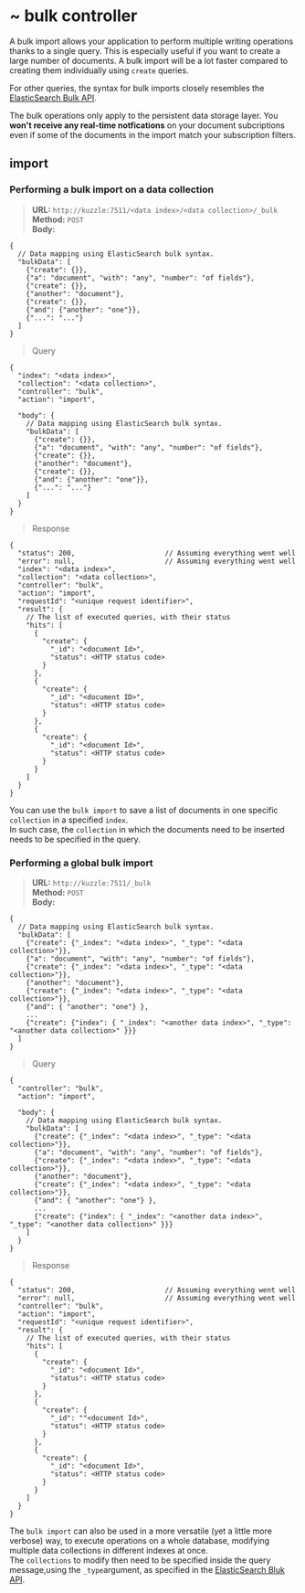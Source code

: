 # ~ bulk controller

A bulk import allows your application to perform multiple writing operations thanks to a single query.
This is especially useful if you want to create a large number of documents. A bulk import will be
a lot faster compared to creating them individually using `create` queries.

For other queries, the syntax for bulk imports closely resembles the
[ElasticSearch Bulk API](https://www.elastic.co/guide/en/elasticsearch/reference/2.3/docs-bulk.html).

<aside class="warning">
The bulk operations only apply to the persistent data storage layer.
You <strong>won't receive any real-time notfications</strong> on your document subcriptions
even if some of the documents in the import match your subscription filters.
</aside>


## import


### Performing a bulk import on a data collection

<section class="http"></section>

>**URL:** `http://kuzzle:7511/<data index>/<data collection>/_bulk`  
>**Method:** `POST`  
>**Body:**

<section class="http"></section>

```litcoffee
{
  // Data mapping using ElasticSearch bulk syntax.
  "bulkData": [
    {"create": {}},
    {"a": "document", "with": "any", "number": "of fields"},
    {"create": {}},
    {"another": "document"},
    {"create": {}},
    {"and": {"another": "one"}},
    {"...": "..."}
  ]
}
```

<section class="others"></section>

>Query

<section class="others"></section>

```litcoffee
{
  "index": "<data index>",
  "collection": "<data collection>",
  "controller": "bulk",
  "action": "import",

  "body": {
    // Data mapping using ElasticSearch bulk syntax.
    "bulkData": [
      {"create": {}},
      {"a": "document", "with": "any", "number": "of fields"},
      {"create": {}},
      {"another": "document"},
      {"create": {}},
      {"and": {"another": "one"}},
      {"...": "..."}
    ]
  }
}
```
>Response

```litcoffee
{
  "status": 200,                      // Assuming everything went well
  "error": null,                      // Assuming everything went well
  "index": "<data index>",
  "collection": "<data collection>",
  "controller": "bulk",
  "action": "import",
  "requestId": "<unique request identifier>",
  "result": {
    // The list of executed queries, with their status
    "hits": [
      {
        "create": {
          "_id": "<document Id>",
          "status": <HTTP status code>
        }
      },
      {
        "create": {
          "_id": "<document ID>",
          "status": <HTTP status code>
        }
      },
      {
        "create": {
          "_id": "<document Id>",
          "status": <HTTP status code>
        }
      }
    ]
  }
}
```

You can use the `bulk import` to save a list of documents in one specific `collection` in a specified `index`.  
In such case, the `collection` in which the documents need to be inserted needs to be specified in the query.


### Performing a global bulk import

<section class="http"></section>

>**URL:** `http://kuzzle:7511/_bulk`  
>**Method:** `POST`  
>**Body:**

<section class="http"></section>

```litcoffee
{
  // Data mapping using ElasticSearch bulk syntax.
  "bulkData": [
    {"create": {"_index": "<data index>", "_type": "<data collection>"}},
    {"a": "document", "with": "any", "number": "of fields"},
    {"create": {"_index": "<data index>", "_type": "<data collection>"}},
    {"another": "document"},
    {"create": {"_index": "<data index>", "_type": "<data collection>"}},
    {"and": { "another": "one"} },
    ...
    {"create": {"index": { "_index": "<another data index>", "_type": "<another data collection>" }}}
  ]
}
```

<section class="others"></section>

>Query

<section class="others"></section>

```litcoffee
{
  "controller": "bulk",
  "action": "import",

  "body": {
    // Data mapping using ElasticSearch bulk syntax.
    "bulkData": [
      {"create": {"_index": "<data index>", "_type": "<data collection>"}},
      {"a": "document", "with": "any", "number": "of fields"},
      {"create": {"_index": "<data index>", "_type": "<data collection>"}},
      {"another": "document"},
      {"create": {"_index": "<data index>", "_type": "<data collection>"}},
      {"and": { "another": "one"} },
      ...
      {"create": {"index": { "_index": "<another data index>", "_type": "<another data collection>" }}}
    ]
  }
}
```

>Response

```litcoffee
{
  "status": 200,                      // Assuming everything went well
  "error": null,                      // Assuming everything went well
  "controller": "bulk",
  "action": "import",
  "requestId": "<unique request identifier>",
  "result": {
    // The list of executed queries, with their status
    "hits": [
      {
        "create": {
          "_id": "<document Id>",
          "status": <HTTP status code>
        }
      },
      {
        "create": {
          "_id": ""<document Id>",
          "status": <HTTP status code>
        }
      },
      {
        "create": {
          "_id": "<document Id>",
          "status": <HTTP status code>
        }
      }
    ]
  }
}
```

The `bulk import` can also be used in a more versatile (yet a little more verbose) way,
to execute operations on a whole database, modifying multiple data collections in different indexes at once.  
The `collections` to modify then need to be specified inside the query message,using the `_type`argument, as specified in the
[ElasticSearch Bluk API](https://www.elastic.co/guide/en/elasticsearch/reference/2.3/docs-bulk.html).
